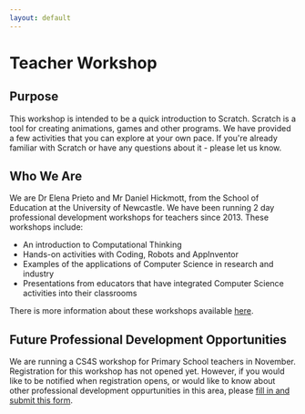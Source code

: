 ```yaml
---
layout: default
---
```


# Teacher Workshop

## Purpose
This workshop is intended to be a quick introduction to Scratch. Scratch is a tool for creating animations, games and other programs. 
We have provided a few activities that you can explore at your own pace. If you're already familiar with Scratch or have any questions 
about it - please let us know.

## Who We Are
We are Dr Elena Prieto and Mr Daniel Hickmott, from the School of Education at the University of Newcastle. We have been running 
2 day professional development workshops for teachers since 2013. These workshops include:

- An introduction to Computational Thinking
- Hands-on activities with Coding, Robots and AppInventor
- Examples of the applications of Computer Science in research and industry
- Presentations from educators that have integrated Computer Science activities into their classrooms

There is more information about these workshops available [here](http://newcastle.edu.au/cs4s).

## Future Professional Development Opportunities
We are running a CS4S workshop for Primary School teachers in November. Registration for this workshop has not opened yet. 
However, if you would like to be notified when registration opens, or would like to know about other professional development 
oppurtunities in this area, please [fill in and submit this form](https://goo.gl/jEclWr).
